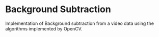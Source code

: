 # Background Subtraction

Implementation of Background subtraction from a video data using the algorithms implemented by OpenCV.